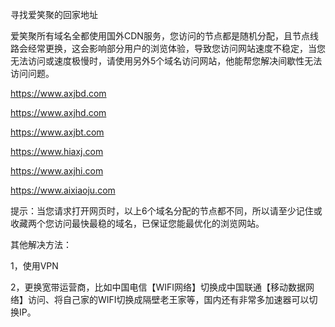 寻找爱笑聚的回家地址

爱笑聚所有域名全都使用国外CDN服务，您访问的节点都是随机分配，且节点线路会经常更换，这会影响部分用户的浏览体验，导致您访问网站速度不稳定，当您无法访问或速度极慢时，请使用另外5个域名访问网站，他能帮您解决间歇性无法访问问题。

https://www.axjbd.com

https://www.axjhd.com

https://www.axjbt.com

https://www.hiaxj.com

https://www.axjhi.com

https://www.aixiaoju.com

提示：当您请求打开网页时，以上6个域名分配的节点都不同，所以请至少记住或收藏两个您访问最快最稳的域名，已保证您能最优化的浏览网站。

其他解决方法：

1，使用VPN

2，更换宽带运营商，比如中国电信【WIFI网络】切换成中国联通【移动数据网络】访问、将自己家的WIFI切换成隔壁老王家等，国内还有非常多加速器可以切换IP。
